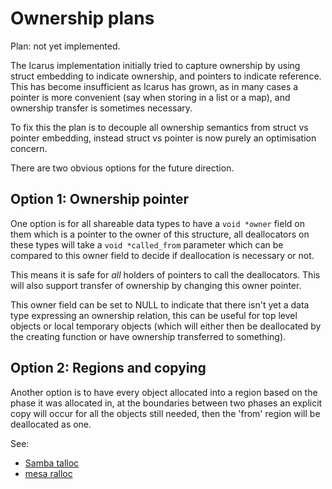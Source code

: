 Ownership plans
===============
Plan: not yet implemented.

The Icarus implementation initially tried to capture ownership by using struct embedding to indicate ownership, and pointers to indicate reference.
This has become insufficient as Icarus has grown, as in many cases a pointer is more convenient (say when storing in a list or a map),
and ownership transfer is sometimes necessary.

To fix this the plan is to decouple all ownership semantics from struct vs pointer embedding, instead struct vs pointer is now purely
an optimisation concern.

There are two obvious options for the future direction.


Option 1: Ownership pointer
---------------------------

One option is for all shareable data types to have a `void *owner` field on them which is a pointer to the owner of this structure,
all deallocators on these types will take a `void *called_from` parameter which can be compared to this owner field to decide if deallocation is necessary or not.

This means it is safe for *all* holders of pointers to call the deallocators.
This will also support transfer of ownership by changing this owner pointer.

This owner field can be set to NULL to indicate that there isn't yet a data type expressing an ownership relation,
this can be useful for top level objects or local temporary objects (which will either then be deallocated by the creating function or have ownership transferred to something).


Option 2: Regions and copying
-----------------------------

Another option is to have every object allocated into a region based on the phase it was allocated in,
at the boundaries between two phases an explicit copy will occur for all the objects still needed,
then the 'from' region will be deallocated as one.

See:

 * [Samba talloc](https://talloc.samba.org/talloc/doc/html/index.html)
 * [mesa ralloc](https://github.com/anholt/mesa/blob/master/src/util/ralloc.h)


